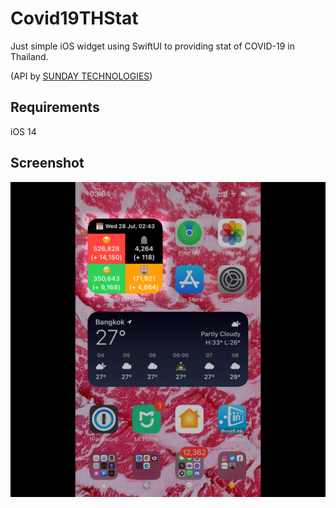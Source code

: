 # Covid19THStat

Just simple iOS widget using SwiftUI to providing stat of COVID-19 in Thailand.

(API by [SUNDAY TECHNOLOGIES](https://www.facebook.com/easysundaythailand/posts/987347782002233))

## Requirements

iOS 14

## Screenshot

<img src="./screenshot.jpg" alt="" />